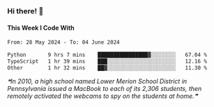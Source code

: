 ### Hi there! 👋

#### This Week I Code With
<!--START_SECTION:waka-->

```txt
From: 28 May 2024 - To: 04 June 2024

Python       9 hrs 7 mins    ████████████████▓░░░░░░░░   67.04 %
TypeScript   1 hr 39 mins    ███░░░░░░░░░░░░░░░░░░░░░░   12.16 %
Other        1 hr 32 mins    ██▓░░░░░░░░░░░░░░░░░░░░░░   11.30 %
```

<!--END_SECTION:waka-->

<!--STARTS_HERE_QUOTE_README-->
<i>❝In 2010, a high school named Lower Merion School District in Pennsylvania issued a MacBook to each of its 2,306 students, then remotely activated the webcams to spy on the students at home.❞</i>
<!--ENDS_HERE_QUOTE_README-->
